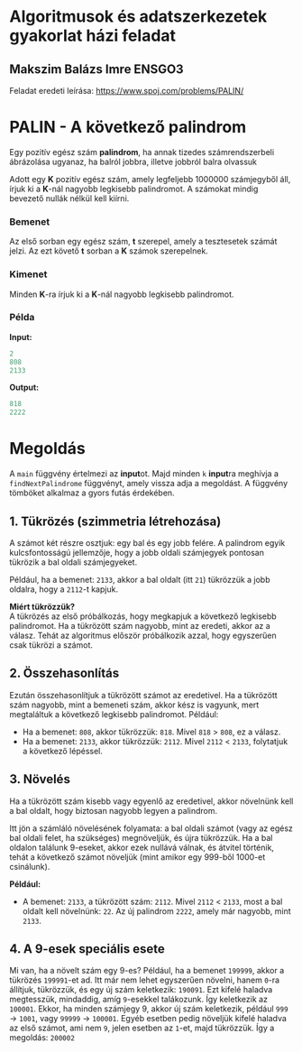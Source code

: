 # Algoritmusok és adatszerkezetek gyakorlat házi feladat
## Makszim Balázs Imre ENSGO3

Feladat eredeti leírása:
https://www.spoj.com/problems/PALIN/

# PALIN - A következő palindrom

Egy pozitív egész szám **palindrom**, ha annak tizedes számrendszerbeli ábrázolása ugyanaz, ha balról jobbra, illetve jobbról balra olvassuk

Adott egy **K** pozitív egész szám, amely legfeljebb 1000000 számjegyből áll, írjuk ki a **K**-nál nagyobb legkisebb palindromot. A számokat mindig bevezető nullák nélkül kell kiírni.

### Bemenet

Az első sorban egy egész szám, **t** szerepel, amely a tesztesetek számát jelzi. Az ezt követő **t** sorban a **K** számok szerepelnek.

### Kimenet

Minden **K**-ra írjuk ki a **K**-nál nagyobb legkisebb palindromot.

### Példa

**Input:**

```java
2
808
2133
```

**Output:**

```java
818
2222
```

# Megoldás

A `main` függvény értelmezi az **input**ot. Majd minden `k` **input**ra meghívja a `findNextPalindrome` függvényt, amely vissza adja a megoldást. A függvény tömböket alkalmaz a gyors futás érdekében.

## 1. Tükrözés (szimmetria létrehozása)
A számot két részre osztjuk: egy bal és egy jobb felére. A palindrom egyik kulcsfontosságú jellemzője, hogy a jobb oldali számjegyek pontosan tükrözik a bal oldali számjegyeket.

Például, ha a bemenet: `2133`, akkor a bal oldalt (itt `21`) tükrözzük a jobb oldalra, hogy a `2112`-t kapjuk. 

**Miért tükrözzük?**  
A tükrözés az első próbálkozás, hogy megkapjuk a következő legkisebb palindromot. Ha a tükrözött szám nagyobb, mint az eredeti, akkor az a válasz. Tehát az algoritmus először próbálkozik azzal, hogy egyszerűen csak tükrözi a számot.

## 2. Összehasonlítás
Ezután összehasonlítjuk a tükrözött számot az eredetivel. Ha a tükrözött szám nagyobb, mint a bemeneti szám, akkor kész is vagyunk, mert megtaláltuk a következő legkisebb palindromot. Például:

- Ha a bemenet: `808`, akkor tükrözzük: `818`. Mivel `818` > `808`, ez a válasz.
- Ha a bemenet: `2133`, akkor tükrözzük: `2112`. Mivel `2112` < `2133`, folytatjuk a következő lépéssel.

## 3. Növelés
Ha a tükrözött szám kisebb vagy egyenlő az eredetivel, akkor növelnünk kell a bal oldalt, hogy biztosan nagyobb legyen a palindrom. 

Itt jön a számláló növelésének folyamata: a bal oldali számot (vagy az egész bal oldali felet, ha szükséges) megnöveljük, és újra tükrözzük. Ha a bal oldalon találunk 9-eseket, akkor ezek nullává válnak, és átvitel történik, tehát a következő számot növeljük (mint amikor egy 999-ből 1000-et csinálunk). 

**Például:**
- A bemenet: `2133`, a tükrözött szám: `2112`. Mivel `2112` < `2133`, most a bal oldalt kell növelnünk: `22`. Az új palindrom `2222`, amely már nagyobb, mint `2133`.

## 4. A 9-esek speciális esete
Mi van, ha a növelt szám egy 9-es? Például, ha a bemenet `199999`, akkor a tükrözés `199991`-et ad. Itt már nem lehet egyszerűen növelni, hanem `0`-ra állítjuk, tükrözzük, és egy új szám keletkezik: `190091`. Ezt kifelé haladva megtesszük, mindaddig, amíg `9`-esekkel talákozunk. Így keletkezik az `100001`.
Ekkor, ha minden számjegy 9, akkor új szám keletkezik, például `999` -> `1001`, vagy `99999` -> `100001`.
Egyéb esetben pedig növeljük kifelé haladva az első számot, ami nem `9`, jelen esetben az `1`-et, majd tükrözzük. Így a megoldás: `200002`
